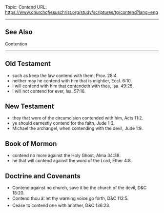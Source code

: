 Topic: Contend
URL: https://www.churchofjesuschrist.org/study/scriptures/tg/contend?lang=eng

---

## See Also

Contention

---

## Old Testament

- such as keep the law contend with them, Prov. 28:4.
- neither may he contend with him that is mightier, Eccl. 6:10.
- I will contend with him that contendeth with thee, Isa. 49:25.
- I will not contend for ever, Isa. 57:16.

## New Testament

- they that were of the circumcision contended with him, Acts 11:2.
- ye should earnestly contend for the faith, Jude 1:3.
- Michael the archangel, when contending with the devil, Jude 1:9.

## Book of Mormon

- contend no more against the Holy Ghost, Alma 34:38.
- he that will contend against the word of the Lord, Ether 4:8.

## Doctrine and Covenants

- Contend against no church, save it be the church of the devil, D&C 18:20.
- Contend thou â¦ let thy warning voice go forth, D&C 112:5.
- Cease to contend one with another, D&C 136:23.

